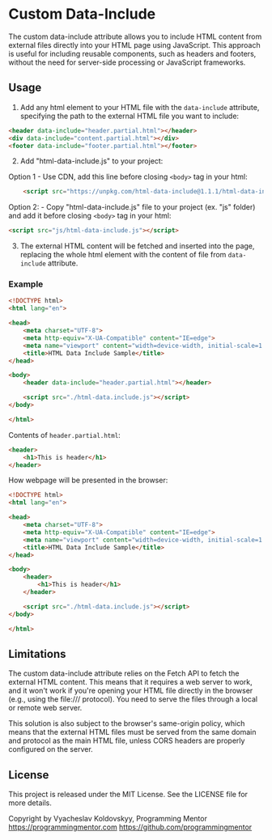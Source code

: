 # Custom Data-Include

The custom data-include attribute allows you to include HTML content from external files directly into your HTML page using JavaScript. This approach is useful for including reusable components, such as headers and footers, without the need for server-side processing or JavaScript frameworks.

## Usage

1. Add any html element to your HTML file with the `data-include` attribute, specifying the path to the external HTML file you want to include:

```html
<header data-include="header.partial.html"></header>
<div data-include="content.partial.html"></div>
<footer data-include="footer.partial.html"></footer>
```

2. Add "html-data-include.js" to your project:

Option 1 - Use CDN, add this line before closing `<body>` tag in your html:
```html
    <script src="https://unpkg.com/html-data-include@1.1.1/html-data-include.js"></script>
```

Option 2: - Copy "html-data-include.js" file to your project (ex. "js" folder) and add it before closing `<body>` tag in your html:
```html
<script src="js/html-data-include.js"></script>
```

3. The external HTML content will be fetched and inserted into the page, replacing the whole html element with the content of file from `data-include` attribute.

### Example

```html
<!DOCTYPE html>
<html lang="en">

<head>
    <meta charset="UTF-8">
    <meta http-equiv="X-UA-Compatible" content="IE=edge">
    <meta name="viewport" content="width=device-width, initial-scale=1.0">
    <title>HTML Data Include Sample</title>
</head>

<body>
    <header data-include="header.partial.html"></header>

    <script src="./html-data.include.js"></script>
</body>

</html>
```

Contents of `header.partial.html`:

```html
<header>
    <h1>This is header</h1>
</header>
```

How webpage will be presented in the browser:

```html
<!DOCTYPE html>
<html lang="en">

<head>
    <meta charset="UTF-8">
    <meta http-equiv="X-UA-Compatible" content="IE=edge">
    <meta name="viewport" content="width=device-width, initial-scale=1.0">
    <title>HTML Data Include Sample</title>
</head>

<body>
    <header>
        <h1>This is header</h1>
    </header>

    <script src="./html-data.include.js"></script>
</body>

</html>
```

## Limitations

The custom data-include attribute relies on the Fetch API to fetch the external HTML content. This means that it requires a web server to work, and it won't work if you're opening your HTML file directly in the browser (e.g., using the file:/// protocol). You need to serve the files through a local or remote web server.

This solution is also subject to the browser's same-origin policy, which means that the external HTML files must be served from the same domain and protocol as the main HTML file, unless CORS headers are properly configured on the server.

## License
This project is released under the MIT License. See the LICENSE file for more details.

Copyright by Vyacheslav Koldovskyy, Programming Mentor
https://programmingmentor.com
https://github.com/programmingmentor

